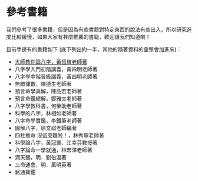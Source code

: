 # 參考書籍

我們參考了很多書籍，但是因為有些書籍對特定東西的說法有些出入，所以研究進度比較緩慢，如果大家有甚麼推薦的書籍，歡迎讓我們知道喲！

目前手邊有的書籍如下 (底下列出約一半，其他的隨著資料的彙整會加進來)：

* [大師教你論八字，黃恆堉老師著](https://www.131.com.tw/word/b3_1.htm)
* 八字學入門初階講義，黃四明老師著
* 八字學中階晉級講義，黃四明老師著
* 無敵律數，陳德生老師著
* 預言命學真解，陳品宏老師著
* 預言命鑑總解，鄭雅文老師著
* 八字學教科書，何榮助老師著
* 科學的八字，林相如老師著
* 八字命學寶鑑，李鐵筆老師著
* 圖解八字，徐文祺老師編著
* 四柱推命 沒這麼難啦！，林秀靜老師著
* 科學論八字，黃冠寰、江幸芬教授著
* 八字論命一學就通，林宏澤老師著
* 滴天髓，明．劉伯溫著
* 三命通會，明．萬明英著
* 窮通寶鑑
